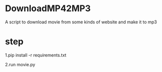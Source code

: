 # DownloadMP42MP3
A script to download movie from some kinds of website and make it to mp3

# step 
1.pip install -r  requirements.txt

2.run movie.py
